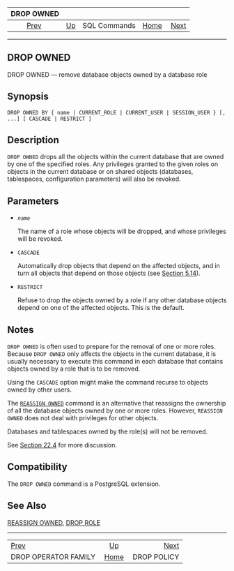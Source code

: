 <!--?xml version="1.0" encoding="UTF-8" standalone="no"?-->

|                       DROP OWNED                      |                                        |              |                                                       |                                            |
| :---------------------------------------------------: | :------------------------------------- | :----------: | ----------------------------------------------------: | -----------------------------------------: |
| [Prev](sql-dropopfamily.html "DROP OPERATOR FAMILY")  | [Up](sql-commands.html "SQL Commands") | SQL Commands | [Home](index.html "PostgreSQL 17devel Documentation") |  [Next](sql-droppolicy.html "DROP POLICY") |

***

## DROP OWNED

DROP OWNED — remove database objects owned by a database role

## Synopsis

    DROP OWNED BY { name | CURRENT_ROLE | CURRENT_USER | SESSION_USER } [, ...] [ CASCADE | RESTRICT ]

## Description

`DROP OWNED` drops all the objects within the current database that are owned by one of the specified roles. Any privileges granted to the given roles on objects in the current database or on shared objects (databases, tablespaces, configuration parameters) will also be revoked.

## Parameters

* *`name`*

    The name of a role whose objects will be dropped, and whose privileges will be revoked.

* `CASCADE`

    Automatically drop objects that depend on the affected objects, and in turn all objects that depend on those objects (see [Section 5.14](ddl-depend.html "5.14. Dependency Tracking")).

* `RESTRICT`

    Refuse to drop the objects owned by a role if any other database objects depend on one of the affected objects. This is the default.

## Notes

`DROP OWNED` is often used to prepare for the removal of one or more roles. Because `DROP OWNED` only affects the objects in the current database, it is usually necessary to execute this command in each database that contains objects owned by a role that is to be removed.

Using the `CASCADE` option might make the command recurse to objects owned by other users.

The [`REASSIGN OWNED`](sql-reassign-owned.html "REASSIGN OWNED") command is an alternative that reassigns the ownership of all the database objects owned by one or more roles. However, `REASSIGN OWNED` does not deal with privileges for other objects.

Databases and tablespaces owned by the role(s) will not be removed.

See [Section 22.4](role-removal.html "22.4. Dropping Roles") for more discussion.

## Compatibility

The `DROP OWNED` command is a PostgreSQL extension.

## See Also

[REASSIGN OWNED](sql-reassign-owned.html "REASSIGN OWNED"), [DROP ROLE](sql-droprole.html "DROP ROLE")

***

|                                                       |                                                       |                                            |
| :---------------------------------------------------- | :---------------------------------------------------: | -----------------------------------------: |
| [Prev](sql-dropopfamily.html "DROP OPERATOR FAMILY")  |         [Up](sql-commands.html "SQL Commands")        |  [Next](sql-droppolicy.html "DROP POLICY") |
| DROP OPERATOR FAMILY                                  | [Home](index.html "PostgreSQL 17devel Documentation") |                                DROP POLICY |

